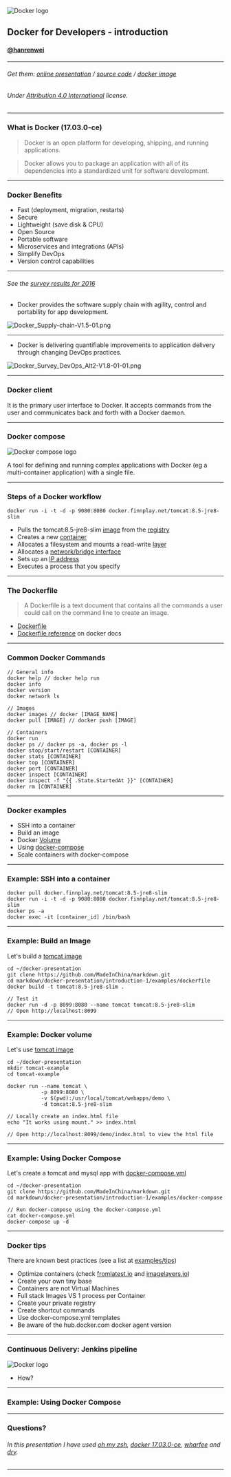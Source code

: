 ![Docker logo](https://raw.githubusercontent.com/MadeInChina/markdown/master/docker-presentation/introduction-1/img/docker_logo.png)

## Docker for Developers - introduction

#### [@hanrenwei](http://twitter.com/hanrenwei)
________________________

###### Get them: [online presentation](https://github.com/MadeInChina/markdown/tree/master/docker-presentation/introduction-1) / [source code](https://github.com/MadeInChina/markdown/tree/master/docker-presentation/introduction-1) / [docker image](https://hub.docker.com/)

###### Under [Attribution 4.0 International](http://creativecommons.org/licenses/by/4.0/) license.

---

### What is Docker (17.03.0-ce)

> Docker is an open platform for developing, shipping, and running applications.

> Docker allows you to package an application with all of its dependencies into a standardized unit for software development.

---

### Docker Benefits

 - Fast (deployment, migration, restarts)
 - Secure
 - Lightweight (save disk & CPU)
 - Open Source
 - Portable software
 - Microservices and integrations (APIs)
 - Simplify DevOps
 - Version control capabilities

---

###### See the [survey results for 2016](https://www.docker.com/survey-2016)
 - Docker provides the software supply chain with agility, control and portability for app development.

![Docker_Supply-chain-V1.5-01.png](https://raw.githubusercontent.com/MadeInChina/markdown/master/docker-presentation/introduction-1/img/Docker_Supply-chain-V1.5-01.png)

---

 - Docker is delivering quantifiable improvements to application delivery through changing DevOps practices.
 
![Docker_Survey_DevOps_Alt2-V1.8-01-01.png](https://raw.githubusercontent.com/MadeInChina/markdown/master/docker-presentation/introduction-1/img/Docker_Survey_DevOps_Alt2-V1.8-01-01.png)

---

### Docker client

It is the primary user interface to Docker. It accepts commands from the user
and communicates back and forth with a Docker daemon.

---

### Docker compose

![Docker compose logo](https://raw.githubusercontent.com/madeinchina/markdown/master/docker-presentation/introduction-1/img/docker_compose.png)

A tool for defining and running complex applications with Docker
(eg a multi-container application) with a single file.

---

### Steps of a Docker workflow

```
docker run -i -t -d -p 9080:8080 docker.finnplay.net/tomcat:8.5-jre8-slim
```

 - Pulls the tomcat:8.5-jre8-slim [image](https://docs.docker.com/engine/userguide/containers/dockerimages/ "A read-only layer that is the base of your container. It can have a parent image to abstract away the more basic filesystem snapshot.") from the [registry](https://docs.docker.com/registry/ "The central place where all publicly published images live. You can search it, upload your images there and when you pull a docker image, it comes the repository/hub.")
 - Creates a new [container](https://docs.docker.com/engine/userguide/storagedriver/imagesandcontainers/ "A runnable instance of the image, basically it is a process isolated by docker that runs on top of the filesystem that an image provides.")
 - Allocates a filesystem and mounts a read-write [layer](https://docs.docker.com/engine/reference/glossary/#filesystem "A set of read-only files to provision the system. Think of a layer as a read only snapshot of the filesystem.")
 - Allocates a [network/bridge interface](https://www.wikiwand.com/en/Bridging_%28networking%29 "")
 - Sets up an [IP address](https://www.wikiwand.com/en/IP_address "An Internet Protocol address (IP address) is a numerical label assigned to each device (e.g., computer, printer) participating in a computer network that uses the Internet Protocol for communication.")
 - Executes a process that you specify

---

### The Dockerfile

> A Dockerfile is a text document that contains all the commands a user could call on the command line to create an image.

 - [Dockerfile](https://github.com/madeinchina/markdown/master/docker-presentation/introduction-1/examples/dockerfile/Dockerfile)
 - [Dockerfile reference](https://docs.docker.com/engine/reference/builder/) on docker docs

---

### Common Docker Commands

```
// General info
docker help // docker help run
docker info
docker version
docker network ls

// Images
docker images // docker [IMAGE_NAME]
docker pull [IMAGE] // docker push [IMAGE]

// Containers
docker run
docker ps // docker ps -a, docker ps -l
docker stop/start/restart [CONTAINER]
docker stats [CONTAINER]
docker top [CONTAINER]
docker port [CONTAINER]
docker inspect [CONTAINER]
docker inspect -f "{{ .State.StartedAt }}" [CONTAINER]
docker rm [CONTAINER]

```

---

### Docker examples

- SSH into a container
- Build an image
- Docker [Volume](https://docs.docker.com/engine/userguide/containers/dockervolumes/)
- Using [docker-compose](https://docs.docker.com/compose/)
- Scale containers with docker-compose

---

### Example: SSH into a container

```
docker pull docker.finnplay.net/tomcat:8.5-jre8-slim
docker run -i -t -d -p 9080:8080 docker.finnplay.net/tomcat:8.5-jre8-slim
docker ps -a
docker exec -it [container_id] /bin/bash
```

---

### Example: Build an Image

Let's build a [tomcat image](https://github.com/MadeInChina/markdown/blob/master/docker-presentation/introduction-1/examples/dockerfile/Dockerfile)

```
cd ~/docker-presentation
git clone https://github.com/MadeInChina/markdown.git
cd markdown/docker-presentation/introduction-1/examples/dockerfile
docker build -t tomcat:8.5-jre8-slim .

// Test it
docker run -d -p 8099:8080 --name tomcat tomcat:8.5-jre8-slim
// Open http://localhost:8099
```

---

### Example: Docker volume

Let's use [tomcat image](https://github.com/MadeInChina/markdown/blob/master/docker-presentation/introduction-1/examples/dockerfile/Dockerfile)

```
cd ~/docker-presentation
mkdir tomcat-example
cd tomcat-example

docker run --name tomcat \
           -p 8099:8080 \
           -v $(pwd):/usr/local/tomcat/webapps/demo \
           -d tomcat:8.5-jre8-slim

// Locally create an index.html file
echo "It works using mount." >> index.html

// Open http://localhost:8099/demo/index.html to view the html file
```

---

### Example: Using Docker Compose

Let's create a tomcat and mysql app with [docker-compose.yml](https://github.com/MadeInChina/markdown/blob/master/docker-presentation/introduction-1/examples/docker-compose/docker-compose.yml)

```
cd ~/docker-presentation
git clone https://github.com/MadeInChina/markdown.git
cd markdown/docker-presentation/introduction-1/examples/docker-compose

// Run docker-compose using the docker-compose.yml
cat docker-compose.yml
docker-compose up -d
```

---

### Docker tips

There are known best practices (see a list at [examples/tips](https://github.com/MadeInChina/markdown/blob/master/docker-presentation/introduction-1/examples/tips))

- Optimize containers (check [fromlatest.io](https://www.fromlatest.io/) and [imagelayers.io](https://imagelayers.io))
- Create your own tiny base
- Containers are not Virtual Machines
- Full stack Images VS 1 process per Container
- Create your private registry
- Create shortcut commands
- Use docker-compose.yml templates
- Be aware of the hub.docker.com docker agent version
---
### Continuous Delivery: Jenkins pipeline
![Docker logo](https://raw.githubusercontent.com/madeinchina/docker-presentation/gh-pages/img/ci-cd.png)
- How?
---
### Example: Using Docker Compose


---

### Questions?


###### In this presentation I have used [oh my zsh](http://ohmyz.sh/), [docker 17.03.0-ce](https://github.com/docker/docker/releases/tag/v17.03.0-ce), [wharfee](https://github.com/j-bennet/wharfee) and [dry](https://github.com/moncho/dry).
---
